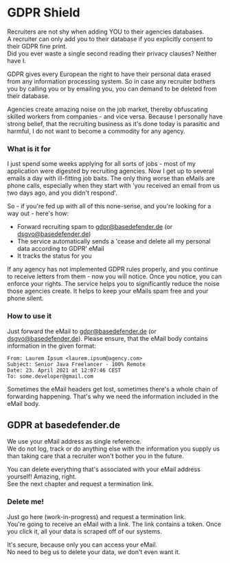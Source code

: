 # GDPR Shield
Recruiters are not shy when adding YOU to their agencies databases.  
A recruiter can only add you to their database if you explicitly consent to their GDPR fine print.  
Did you ever waste a single second reading their privacy clauses? Neither have I.

GDPR gives every European the right to have their personal data erased from any information processing system.
So in case any recruiter bothers you by calling you or by emailing you, you can demand to be deleted from their database.

Agencies create amazing noise on the job market, thereby obfuscating skilled workers from companies - and vice versa.
Because I personally have strong belief, that the recruiting business as it's done today is parasitic and harmful,
I do not want to become a commodity for any agency.


### What is it for
I just spend some weeks applying for all sorts of jobs - most of my application were digested by recruiting agencies.
Now I get up to several emails a day with ill-fitting job baits. The only thing worse than eMails are phone calls,
especially when they start with 'you received an email from us two days ago, and you didn't respond'.

So - if you're fed up with all of this none-sense, and you're looking for a way out - here's how:

* Forward recruiting spam to gdpr@basedefender.de (or dsgvo@basedefender.de)
* The service automatically sends a 'cease and delete all my personal data according to GDPR' eMail
* It tracks the status for you

If any agency has not implemented GDPR rules properly, and you continue to receive letters from them - now you will notice.
Once you notice, you can enforce your rights. The service helps you to significantly reduce the noise those agencies create.
It helps to keep your eMails spam free and your phone silent.


### How to use it
Just forward the eMail to gdpr@basedefender.de (or dsgvo@basedefender.de). 
Please ensure, that the eMail body contains information in the given format:

```
From: Laurem Ipsum <laurem.ipsum@agency.com>
Subject: Senior Java Freelancer - 100% Remote
Date: 23. April 2021 at 12:07:46 CEST
To: some.developer@gmail.com
```

Sometimes the eMail headers get lost, sometimes there's a whole chain of forwarding happening. 
That's why we need the information included in the eMail body.

## GDPR at basedefender.de
We use your eMail address as single reference.  
We do not log, track or do anything else with the information you supply us than taking care that a recruiter won't
bother you in the future.

You can delete everything that's associated with your eMail address yourself! Amazing, right.  
See the next chapter and request a termination link. 

### Delete me!

Just go here (work-in-progress) and request a termination link.  
You're going to receive an eMail with a link. The link contains a token. Once you click it, all your data is scraped
off of our systems.

It's secure, because only you can access your eMail.  
No need to beg us to delete your data, we don't even want it.













